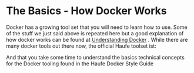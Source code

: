 # The Basics - How Docker Works

Docker has a growing tool set that you will need to learn how to use. Some of the stuff we just said above is repeated here but a good explanation of how docker works can be found at [Understanding Docker](https://docs.docker.com/engine/understanding-docker/) .
While there are many docker tools out there now, the official Haufe toolset ist:


And that you take some time to understand the basics technical concepts for the Docker tooling found in the  Haufe Docker Style Guide




